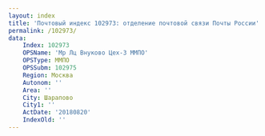 ```yaml
---
layout: index
title: 'Почтовый индекс 102973: отделение почтовой связи Почты России'
permalink: /102973/
data:
    Index: 102973
    OPSName: 'Мр Лц Внуково Цех-3 ММПО'
    OPSType: ММПО
    OPSSubm: 102975
    Region: Москва
    Autonom: ''
    Area: ''
    City: Шарапово
    City1: ''
    ActDate: '20180820'
    IndexOld: ''
---
```

